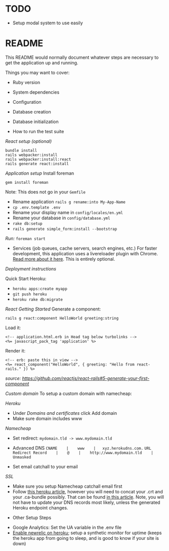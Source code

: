 # TODO
- Setup modal system to use easily

# README

This README would normally document whatever steps are necessary to get the
application up and running.

Things you may want to cover:

* Ruby version

* System dependencies

* Configuration

* Database creation

* Database initialization

* How to run the test suite

*React setup (optional)*
```
bundle install
rails webpacker:install
rails webpacker:install:react
rails generate react:install
```

*Application setup*
Install foreman

`gem install foreman`

Note: This does not go in your `Gemfile`

* Rename application
  `rails g rename:into My-App-Name`
* `cp .env.template .env`
* Rename your display name in `config/locales/en.yml`
* Rename your database in `config/database.yml`
* `rake db:setup`
* `rails generate simple_form:install --bootstrap`



*Run:*
`foreman start`

* Services (job queues, cache servers, search engines, etc.)
For faster development, this application uses a livereloader plugin with Chrome. [Read more about it here](https://github.com/guard/guard-livereload). This is entirely optional.

*Deployment instructions*

Quick Start Heroku:

* `heroku apps:create myapp`
* `git push heroku`
* `heroku rake db:migrate`

*React Getting Started*
Generate a component:

`rails g react:component HelloWorld greeting:string`

Load it:
```
<!-- application.html.erb in Head tag below turbolinks -->
<%= javascript_pack_tag 'application' %>
```

Render it:

```
<!-- erb: paste this in view -->
<%= react_component("HelloWorld", { greeting: "Hello from react-rails." }) %>
```

_source: https://github.com/reactjs/react-rails#5-generate-your-first-component_

*Custom domain*
To setup a custom domain with namecheap:

*Heroku*
- Under _Domains and certificates_ click Add domain
- Make sure domain includes www

*Namecheap*
- Set redirect:
`mydomain.tld -> www.mydomain.tld`

- Advanced DNS
`CNAME    |    www    |   xyz.herokudns.com.`
`URL Redirect Record    |    @    |    http://www.mydomain.tld    |   Unmasked`

- Set email catchall to your email

*SSL*
- Make sure you setup Namecheap catchall email first
- Follow [this heroku article](https://devcenter.heroku.com/articles/ssl-endpoint), however you will need to concat your .crt and your .ca-bundle possibly. That can be found [in this article](https://www.namecheap.com/support/knowledgebase/article.aspx/9756/33/installing-a-ssl-certificate-on-heroku-paid-ssl-endpoint). Note, you will not have to update your DNS records most likely, unless the generated Heroku endpoint changes.


* Other Setup Steps

- Google Analytics: Set the UA variable in the .env file
- [Enable newrelic on heroku](https://elements.heroku.com/addons/newrelic); setup a synthetic monitor for uptime (keeps the heroku app from going to sleep, and is good to know if your site is down)
